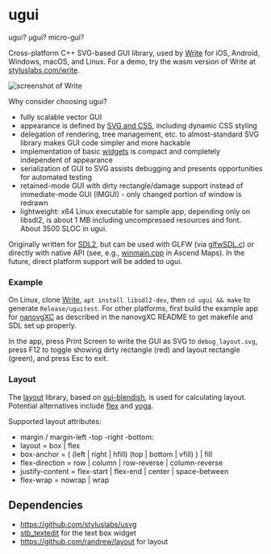 # ugui #

ugui? μgui? micro-gui?

Cross-platform C++ SVG-based GUI library, used by [Write](http://styluslabs.com) for iOS, Android, Windows, macOS, and Linux.  For a demo, try the wasm version of Write at [styluslabs.com/write](http://styluslabs.com/write).

![screenshot of Write](/example/screenshot-01.png?raw=true)

Why consider choosing ugui?

* fully scalable vector GUI
* appearance is defined by [SVG and CSS](theme.cpp), including dynamic CSS styling
* delegation of rendering, tree management, etc. to almost-standard SVG library makes GUI code simpler and more hackable
* implementation of basic [widgets](widgets.cpp) is compact and completely independent of appearance
* serialization of GUI to SVG assists debugging and presents opportunities for automated testing
* retained-mode GUI with dirty rectangle/damage support instead of immediate-mode GUI (IMGUI) - only changed portion of window is redrawn
* lightweight: x64 Linux executable for sample app, depending only on libsdl2, is about 1 MB including uncompressed resources and font.  About 3500 SLOC in ugui.

Originally written for [SDL2](https://libsdl.org/), but can be used with GLFW (via [glfwSDL.c](example/glfwSDL.c)) or directly with native API (see, e.g., [winmain.cpp](https://github.com/styluslabs/maps/blob/master/app/windows/winmain.cpp) in Ascend Maps).  In the future, direct platform support will be added to ugui.

### Example ###

On Linux, clone [Write](https://github.com/styluslabs/Write), `apt install libsdl2-dev`, then `cd ugui && make` to generate `Release/uguitest`.  For other platforms, first build the example app for [nanovgXC](https://github.com/styluslabs/nanovgXC) as described in the nanovgXC README to get makefile and SDL set up properly.

In the app, press Print Screen to write the GUI as SVG to `debug_layout.svg`, press F12 to toggle showing dirty rectangle (red) and layout rectangle (green), and press Esc to exit.

### Layout ###

The [layout](https://github.com/randrew/layout) library, based on [oui-blendish](https://bitbucket.org/duangle/oui-blendish), is used for calculating layout.  Potential alternatives include [flex](https://github.com/xamarin/flex) and [yoga](https://github.com/facebook/yoga).

Supported layout attributes:
- margin / margin-left -top -right -bottom: <number>
- layout = box | flex
- box-anchor = ( (left | right | hfill) (top | bottom | vfill) ) | fill
- flex-direction = row | column | row-reverse | column-reverse
- justify-content = flex-start | flex-end | center | space-between
- flex-wrap = nowrap | wrap


## Dependencies ##

* https://github.com/styluslabs/usvg
* [stb_textedit](https://github.com/nothings/stb) for the text box widget
* https://github.com/randrew/layout for layout
